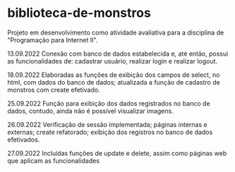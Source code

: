 # biblioteca-de-monstros

Projeto em desenvolvimento como atividade avaliativa para a disciplina de "Programação para Internet II".

13.09.2022
Conexão com banco de dados estabelecida e, até então, possui as funcionalidades de: cadastrar usuário, realizar login e realizar logout.

18.09.2022
Elaboradas as funções de exibição dos campos de select, no html, com dados do banco de dados; atualizada a função de cadastro de monstros com create efetivado.

25.09.2022 
Função para exibição dos dados registrados no banco de dados, contudo, ainda não é possível visualizar imagens.

26.09.2022
Verificação de sessão implementada; páginas internas e externas; create refatorado; exibição dos registros no banco de dados efetivados.

27.09.2022
Incluídas funções de update e delete, assim como páginas web que aplicam as funcionalidades
